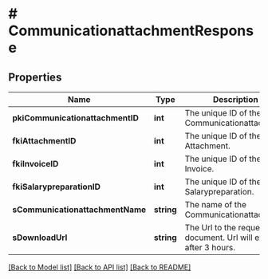 # # CommunicationattachmentResponse

## Properties

Name | Type | Description | Notes
------------ | ------------- | ------------- | -------------
**pkiCommunicationattachmentID** | **int** | The unique ID of the Communicationattachment |
**fkiAttachmentID** | **int** | The unique ID of the Attachment. | [optional]
**fkiInvoiceID** | **int** | The unique ID of the Invoice. | [optional]
**fkiSalarypreparationID** | **int** | The unique ID of the Salarypreparation. | [optional]
**sCommunicationattachmentName** | **string** | The name of the Communicationattachment |
**sDownloadUrl** | **string** | The Url to the requested document.  Url will expire after 3 hours. | [optional]

[[Back to Model list]](../../README.md#models) [[Back to API list]](../../README.md#endpoints) [[Back to README]](../../README.md)
